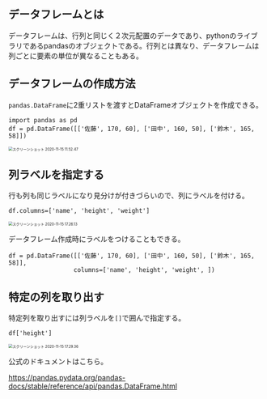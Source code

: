 ## データフレームとは

データフレームは、行列と同じく２次元配置のデータであり、pythonのライブラリであるpandasのオブジェクトである。行列とは異なり、データフレームは列ごとに要素の単位が異なることもある。



## データフレームの作成方法

`pandas.DataFrame`に2重リストを渡すとDataFrameオブジェクトを作成できる。

```
import pandas as pd
df = pd.DataFrame([['佐藤', 170, 60], ['田中', 160, 50], ['鈴木', 165, 58]])
```

<img src="/Users/takahiro.tsuchiya/Library/Application Support/typora-user-images/スクリーンショット 2020-11-15 11.52.47.png" alt="スクリーンショット 2020-11-15 11.52.47" style="zoom:50%;" />



## 列ラベルを指定する

行も列も同じラベルになり見分けが付きづらいので、列にラベルを付ける。

```
df.columns=['name', 'height', 'weight']
```

<img src="/Users/takahiro.tsuchiya/Library/Application Support/typora-user-images/スクリーンショット 2020-11-15 17.26.13.png" alt="スクリーンショット 2020-11-15 17.26.13" style="zoom:50%;" />



データフレーム作成時にラベルをつけることもできる。

```
df = pd.DataFrame([['佐藤', 170, 60], ['田中', 160, 50], ['鈴木', 165, 58]],
                  columns=['name', 'height', 'weight', ])
```



## 特定の列を取り出す

特定列を取り出すには列ラベルを`[]`で囲んで指定する。

```
df['height']
```

<img src="/Users/takahiro.tsuchiya/Library/Application Support/typora-user-images/スクリーンショット 2020-11-15 17.29.36.png" alt="スクリーンショット 2020-11-15 17.29.36" style="zoom:50%;" />



公式のドキュメントはこちら。

https://pandas.pydata.org/pandas-docs/stable/reference/api/pandas.DataFrame.html